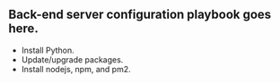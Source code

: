 ## Back-end server configuration playbook goes here.

* Install Python.
* Update/upgrade packages.
* Install nodejs, npm, and pm2.

